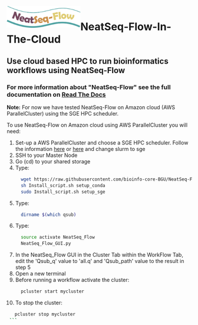 <img align="left" src="https://raw.githubusercontent.com/levinbgu/NeatSeq-Flow_Docker/master/logo.png" width="200">

# NeatSeq-Flow-In-The-Cloud

## Use cloud based HPC to run bioinformatics workflows using NeatSeq-Flow

### For more information about **"NeatSeq-Flow"** see the full documentation on **[Read The Docs](http://neatseq-flow.readthedocs.io/en/latest/)**

**Note:** For now we have tested NeatSeq-Flow on Amazon cloud (AWS ParallelCluster) using the SGE HPC scheduler. 

To use NeatSeq-Flow on Amazon cloud using AWS ParallelCluster you will need:
1. Set-up a AWS ParallelCluster and choose a SGE HPC scheduler. Follow the information [here](https://github.com/aws/aws-parallelcluster) or [here](https://public-wiki.iucc.ac.il/index.php/How_to_create_AWS_ParallelCluster_with_Slurm_scheduler) and change slurm to sge
2. SSH to your Master Node
3. Go (cd) to your shared storage 
4. Type: 
    ```Bash
      wget https://raw.githubusercontent.com/bioinfo-core-BGU/NeatSeq-Flow-In-The-Cloud/master/Install_script.sh
      sh Install_script.sh setup_conda
      sudo Install_script.sh setup_sge 
    ```
5. Type: 
    ```Bash
      dirname $(which qsub)
    ```
6. Type: 
    ```Bash
      source activate NeatSeq_Flow
      NeatSeq_Flow_GUI.py
    ```
7. In the NeatSeq_Flow GUI in the Cluster Tab within the WorkFlow Tab, edit the 'Qsub_q' value to 'all.q' and 'Qsub_path' value to the result in step 5  
8. Open a new terminal
9. Before running a workflow activate the cluster:
    ```Bash
      pcluster start mycluster
    ```
10. To stop the cluster:
   ```Bash
      pcluster stop mycluster
    ```
